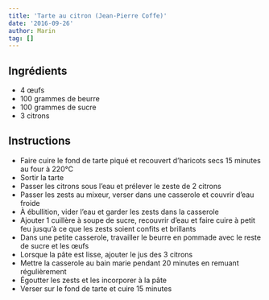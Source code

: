 ```yaml
---
title: 'Tarte au citron (Jean-Pierre Coffe)'
date: '2016-09-26'
author: Marin
tag: []
---
```

## Ingrédients
- 4 œufs
- 100 grammes de beurre
- 100 grammes de sucre
- 3 citrons

## Instructions
- Faire cuire le fond de tarte piqué et recouvert d’haricots secs 15 minutes au four à 220°C
- Sortir la tarte
- Passer les citrons sous l’eau et prélever le zeste de 2 citrons
- Passer les zests au mixeur, verser dans une casserole et couvrir d’eau froide
- À ébullition, vider l’eau et garder les zests dans la casserole
- Ajouter 1 cuillère à soupe de sucre, recouvrir d’eau et faire cuire à petit feu jusqu’à ce que les zests soient confits et brillants
- Dans une petite casserole, travailler le beurre en pommade avec le reste de sucre et les œufs
- Lorsque la pâte est lisse, ajouter le jus des 3 citrons
- Mettre la casserole au bain marie pendant 20 minutes en remuant régulièrement
- Égoutter les zests et les incorporer à la pâte
- Verser sur le fond de tarte et cuire 15 minutes

